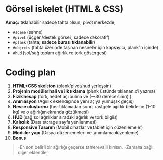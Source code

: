 # Görsel iskelet (HTML & CSS)

**Amaç:** tıklanabilir sadece tahta olsun; pivot merkezde;

- `#scene` (sahne)
- `#pivot` (üçgen/destek görseli; sadece dekoratif)
- `#plank` (tahta; **sadece burası tıklanabilir**)
- `#objects` (tahta üzerinde taşınan nesneler için kapsayıcı, plank’in içinde)
- `#hud` (sol/sağ toplam ağırlık ve tork göstergesi)

# Coding plan

1. **HTML+CSS skeleton** (plank/pivot/hud yerleşsin)
2. **Projenin modüler hali ve ilk tıklama**  (plank üstünde tıklanan x’i yazma)
3. **Fizik hesap** (tork, hedef açı bulma ve (-+30 derece sınırı) )
4. **Animasyon** (Ağırlık eklendiğinde yeni açıya yumuşak geçiş)
5. **Nesne oluşturma** (her tıklamadan sonra rastgele ağırlık belirleme (1-10 kg) ve o ağırlığın ekranda gözükmesi)
6. **HUD** (sağ sol ağırlıklar sıradaki ağırlık ve tork bilgiis)
7. **Kalıcılık** (Data storage sayfa yenilenmesi)
8. **Responsive Tasarım** (Mobil cihazlar ve tablet için düzenlemeler)
9. **Moduler yapı** (Dosya düzenlemeleri ve tanımlama düzenleme)
9. **Bonus**
> -En son belirli bir ağırlığı geçerse tahterevalli kırılsın.
> -Zamana bağlı diğer eklentiler.